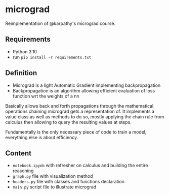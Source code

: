 # micrograd

Reimplementation of @karpathy's micrograd course.

## Requirements

* Python 3.10
* run `pip install -r requirements.txt`

## Definition

* Micrograd is a light Automatic Gradient implementing backpropagation
* Backpropagation is an algorithm allowing efficient evaluation of loss function wrt the weights of a nn

Basically allows back and forth propagations through the mathematical operations chaining micrograd gets a representation of.
It implements a value class as well as methods to do so, mostly applying the chain rule from calculus then allowing to query the resulting values at steps.

Fundamentally is the only necessary piece of code to train a model, everything else is about efficiency.

## Content

* `notebook.ipynb` with refresher on calculus and building the entire reasoning
* `graph.py` file with visualization method
* `headers.py` file with classes and functions declaration
* `main.py` script file to illustrate micrograd
